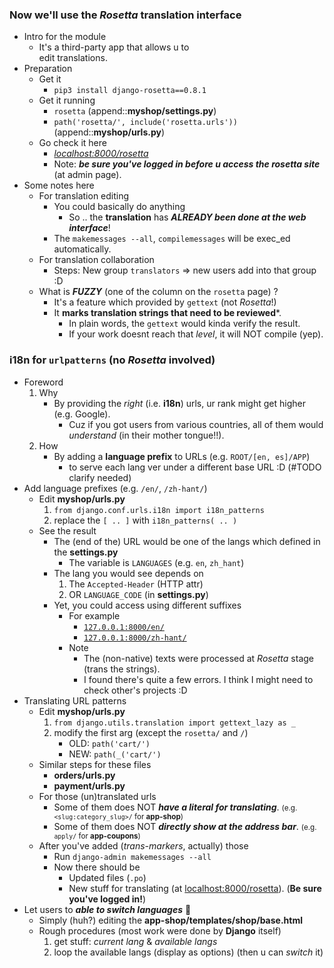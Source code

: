 
### Now we'll use the *Rosetta* translation interface 
- Intro for the module
    - It's a third-party app that allows u to<br>edit translations.
- Preparation
    - Get it 
        - ```pip3 install django-rosetta==0.8.1```
    - Get it running 
        - ```rosetta``` (append::**myshop/settings.py**)
        - ```path('rosetta/', include('rosetta.urls'))``` (append::**myshop/urls.py**)
    - Go check it here
        - [*localhost:8000/rosetta*](http://localhost:8000/rosetta)
        - Note: ***be sure you've logged in before u access the rosetta site*** (at admin page).
- Some notes here 
    - For translation editing
        - You could basically do anything 
            - So .. the **translation** has ***ALREADY been done at the web interface***!
        - The ```makemessages --all```, ```compilemessages``` will be exec_ed automatically.
    - For translation collaboration
        - Steps: New group ```translators``` => new users add into that group :D 
    - What is ***FUZZY*** (one of the column on the ```rosetta``` page) ? 
        - It's a feature which provided by ```gettext``` (not *Rosetta*!)
        - It **marks translation strings that need to be reviewed***.
            - In plain words, the ```gettext``` would kinda verify the result.
            - If your work doesnt reach that *level*, it will NOT compile (yep).

### i18n for **```urlpatterns```** (no *Rosetta* involved)
- Foreword
    1. Why
        - By providing the *right* (i.e. **i18n**) urls, ur rank might get higher (e.g. Google).
            - Cuz if you got users from various countries, all of them would *understand* (in their mother tongue!!).
    2. How
        - By adding a **language prefix** to URLs (e.g. ```ROOT/[en, es]/APP```)
            - to serve each lang ver under a different base URL :D (#TODO clarify needed)
- Add language prefixes (e.g. ```/en/```, ```/zh-hant/```) 
    - Edit **myshop/urls.py**
        1. ```from django.conf.urls.i18n import i18n_patterns```
        2. replace the ```[ .. ]``` with ```i18n_patterns( .. )``` 
    - See the result 
        - The (end of the) URL would be one of the langs which defined in the **settings.py** 
            - The variable is ```LANGUAGES``` (e.g. ```en```, ```zh_hant```)
        - The lang you would see depends on 
            1. The ```Accepted-Header``` (HTTP attr)
            2. OR ```LANGUAGE_CODE``` (in **settings.py**)
        - Yet, you could access using different suffixes
            - For example 
                - [```127.0.0.1:8000/en/```](http://localhost:8000/en/)
                - [```127.0.0.1:8000/zh-hant/```](http://localhost:8000/zh-hant/)
            - Note 
                - The (non-native) texts were processed at *Rosetta* stage (trans the strings).
                - I found there's quite a few errors. I think I might need to check other's projects :D 
- Translating URL patterns 
    - Edit **myshop/urls.py**
        1. ```from django.utils.translation import gettext_lazy as _```
        2. modify the first arg (except the ```rosetta/``` and ```/```)
            - OLD: ```path('cart/')```
            - NEW: ```path(_('cart/')```
    - Similar steps for these files 
        - **orders/urls.py**
        - **payment/urls.py**
    - For those (un)translated urls
        - Some of them does NOT ***have a literal for translating***. <small>(e.g. ```<slug:category_slug>/``` for **app-shop**)</small>
        - Some of them does NOT ***directly show at the address bar***. <small>(e.g. ```apply/``` for **app-coupons**)</small>
    - After you've added (*trans-markers*, actually) those
        - Run ```django-admin makemessages --all```
        - Now there should be 
            - Updated files (```.po```)
            - New stuff for translating (at [localhost:8000/rosetta](http://localhost:8000/rosetta)). (**Be sure you've logged in!**)
- Let users to ***able to switch languages*** 🙂
    - Simply (huh?) editing the **app-shop/templates/shop/base.html**
    - Rough procedures (most work were done by **Django** itself)
        1. get stuff: *current lang* & *available langs* 
        2. loop the available langs (display as options) (then u can *switch* it)